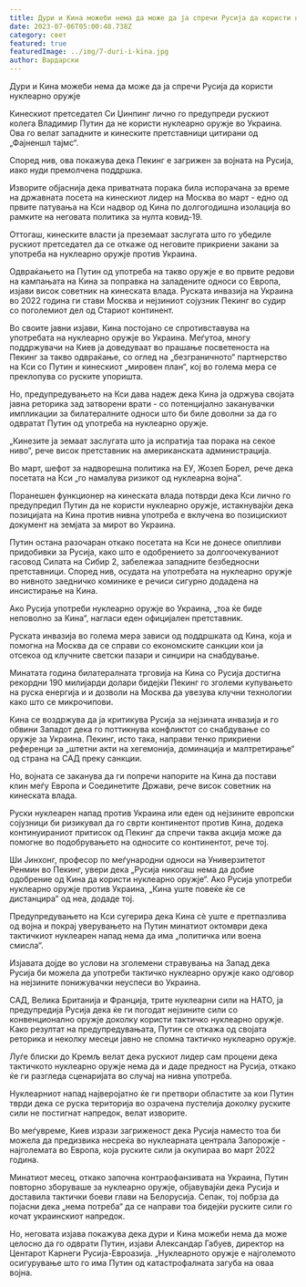 ```yaml
---
title: Дури и Кина можеби нема да може да ја спречи Русија да користи нуклеарно оружје
date: 2023-07-06T05:00:48.738Z
category: свет
featured: true
featuredImage: ../img/7-duri-i-kina.jpg
author: Вардарски
---
```

Дури и Кина можеби нема да може да ја спречи Русија да користи нуклеарно оружје

Кинескиот претседател Си Џинпинг лично го предупреди рускиот колега Владимир Путин да не користи нуклеарно оружје во Украина. Ова го велат западните и кинеските претставници цитирани од „Фајненшл тајмс“.

Според нив, ова покажува дека Пекинг е загрижен за војната на Русија, иако нуди премолчена поддршка.

Изворите објаснија дека приватната порака била испорачана за време на државната посета на кинескиот лидер на Москва во март - едно од првите патувања на Кси надвор од Кина по долгогодишна изолација во рамките на неговата политика за нулта ковид-19.

Оттогаш, кинеските власти ја преземаат заслугата што го убедиле рускиот претседател да се откаже од неговите прикриени закани за употреба на нуклеарно оружје против Украина.

Одвраќањето на Путин од употреба на такво оружје е во првите редови на кампањата на Кина за поправка на заладените односи со Европа, изјави висок советник на кинеската влада. Руската инвазија на Украина во 2022 година ги стави Москва и нејзиниот сојузник Пекинг во судир со поголемиот дел од Стариот континент.

Во своите јавни изјави, Кина постојано се спротивставува на употребата на нуклеарно оружје во Украина. Меѓутоа, многу поддржувачи на Киев ја доведуваат во прашање посветеноста на Пекинг за такво одвраќање, со оглед на „безграничното“ партнерство на Кси со Путин и кинескиот „мировен план“, кој во голема мера се преклопува со руските упоришта.

Но, предупредувањето на Кси дава надеж дека Кина ја одржува својата јавна реторика зад затворени врати - со потенцијално заканувачки импликации за билатералните односи што би биле доволни за да го одвратат Путин од употреба на нуклеарно оружје.

„Кинезите ја земаат заслугата што ја испратија таа порака на секое ниво“, рече висок претставник на американската администрација.

Во март, шефот за надворешна политика на ЕУ, Жозеп Борел, рече дека посетата на Кси „го намалува ризикот од нуклеарна војна“.

Поранешен функционер на кинеската влада потврди дека Кси лично го предупредил Путин да не користи нуклеарно оружје, истакнувајќи дека позицијата на Кина против нивна употреба е вклучена во позицискиот документ на земјата за мирот во Украина.

Путин остана разочаран откако посетата на Кси не донесе опипливи придобивки за Русија, како што е одобрението за долгоочекуваниот гасовод Силата на Сибир 2, забележаа западните безбедносни претставници. Според нив, осудата на употребата на нуклеарно оружје во нивното заедничко коминике е речиси сигурно додадена на инсистирање на Кина.

Ако Русија употреби нуклеарно оружје во Украина, „тоа ќе биде неповолно за Кина“, нагласи еден официјален претставник.

Руската инвазија во голема мера зависи од поддршката од Кина, која и помогна на Москва да се справи со економските санкции кои ја отсекоа од клучните светски пазари и синџири на снабдување.

Минатата година билатералната трговија на Кина со Русија достигна рекордни 190 милијарди долари бидејќи Пекинг го зголеми купувањето на руска енергија и и дозволи на Москва да увезува клучни технологии како што се микрочипови.

Кина се воздржува да ја критикува Русија за нејзината инвазија и го обвини Западот дека го поттикнува конфликтот со снабдување со оружје за Украина. Пекинг, исто така, направи тенко прикриени референци за „штетни акти на хегемонија, доминација и малтретирање“ од страна на САД преку санкции.

Но, војната се заканува да ги попречи напорите на Кина да постави клин меѓу Европа и Соединетите Држави, рече висок советник на кинеската влада.

Руски нуклеарен напад против Украина или еден од нејзините европски сојузници би ризикувал да го сврти континентот против Кина, додека континуираниот притисок од Пекинг да спречи таква акција може да помогне во подобрувањето на односите со континентот, рече тој.

Ши Јинхонг, професор по меѓународни односи на Универзитетот Ренмин во Пекинг, увери дека „Русија никогаш нема да добие одобрение од Кина да користи нуклеарно оружје“. Ако Русија употреби нуклеарно оружје против Украина, „Кина уште повеќе ќе се дистанцира“ од неа, додаде тој.

Предупредувањето на Кси сугерира дека Кина сè уште е претпазлива од војна и покрај уверувањето на Путин минатиот октомври дека тактичкиот нуклеарен напад нема да има „политичка или воена смисла“.

Изјавата дојде во услови на зголемени стравувања на Запад дека Русија би можела да употреби тактичко нуклеарно оружје како одговор на нејзините понижувачки неуспеси во Украина.

САД, Велика Британија и Франција, трите нуклеарни сили на НАТО, ја предупредија Русија дека ќе ги погодат нејзините сили со конвенционално оружје доколку користи тактичко нуклеарно оружје. Како резултат на предупредувањата, Путин се откажа од својата реторика и неколку месеци јавно не спомна тактичко нуклеарно оружје.

Луѓе блиски до Кремљ велат дека рускиот лидер сам процени дека тактичкото нуклеарно оружје нема да и даде предност на Русија, откако ќе ги разгледа сценаријата во случај на нивна употреба.

Нуклеарниот напад најверојатно ќе ги претвори областите за кои Путин тврди дека се руска територија во озрачена пустелија доколку руските сили не постигнат напредок, велат изворите.

Во меѓувреме, Киев изрази загриженост дека Русија наместо тоа би можела да предизвика несреќа во нуклеарната централа Запорожје - најголемата во Европа, која руските сили ја окупираа во март 2022 година.

Минатиот месец, откако започна контраофанзивата на Украина, Путин повторно зборуваше за нуклеарно оружје, објавувајќи дека Русија и доставила тактички боеви глави на Белорусија. Сепак, тој побрза да појасни дека „нема потреба“ да се направи тоа бидејќи руските сили го кочат украинскиот напредок.

Но, неговата изјава покажува дека дури и Кина можеби нема да може целосно да го одврати Путин, изјави Александар Габуев, директор на Центарот Карнеги Русија-Евроазија. „Нуклеарното оружје е најголемото осигурување што го има Путин од катастрофалната загуба на оваа војна.